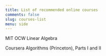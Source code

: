 ```yaml
---
title: List of recommended online courses
comments: false
slug: courses-list
menu: side
---
```


MIT OCW Linear Algebra

Coursera Algorithms (Princeton), Parts I and II